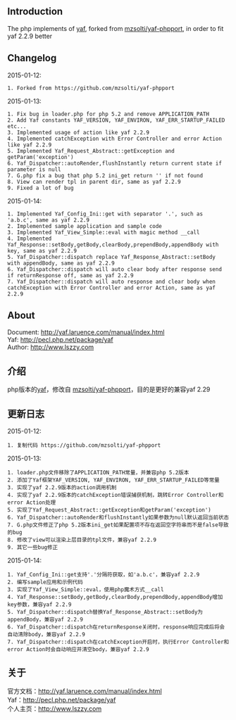 ## Introduction
The php implements of [yaf](pecl.php.net/package/yaf), forked from [mzsolti/yaf-phpport](https://github.com/mzsolti/yaf-phpport), in order to fit yaf 2.2.9 better

## Changelog
2015-01-12:

	1. Forked from https://github.com/mzsolti/yaf-phpport

2015-01-13:

	1. Fix bug in loader.php for php 5.2 and remove APPLICATION_PATH
	2. Add Yaf constants YAF_VERSION, YAF_ENVIRON, YAF_ERR_STARTUP_FAILED etc...
	3. Implemented usage of action like yaf 2.2.9
	4. Implemented catchException with Error Controller and error Action like yaf 2.2.9
	5. Implemented Yaf_Request_Abstract::getException and getParam('exception')
	6. Yaf_Dispatcher::autoRender,flushInstantly return current state if parameter is null
	7. G.php fix a bug that php 5.2 ini_get return '' if not found
	8. View can render tpl in parent dir, same as yaf 2.2.9
	9. Fixed a lot of bug

2015-01-14:

	1. Implemented Yaf_Config_Ini::get with separator '.', such as 'a.b.c', same as yaf 2.2.9
	2. Implemented sample application and sample code
	3. Implemented Yaf_View_Simple::eval with magic method __call
	4. Implemented Yaf_Response::setBody,getBody,clearBody,prependBody,appendBody with key, same as yaf 2.2.9
	5. Yaf_Dispatcher::dispatch replace Yaf_Response_Abstract::setBody with appendBody, same as yaf 2.2.9
	6. Yaf_Dispatcher::dispatch will auto clear body after response send if returnResponse off, same as yaf 2.2.9
	7. Yaf_Dispatcher::dispatch will auto response and clear body when catchException with Error Controller and error Action, same as yaf 2.2.9

## About
Document: http://yaf.laruence.com/manual/index.html  
Yaf: http://pecl.php.net/package/yaf  
Author: http://www.lszzy.com  


## 介绍
php版本的[yaf](pecl.php.net/package/yaf)，修改自 [mzsolti/yaf-phpport](https://github.com/mzsolti/yaf-phpport)，目的是更好的兼容yaf 2.29

## 更新日志
2015-01-12:

	1. 复制代码 https://github.com/mzsolti/yaf-phpport

2015-01-13:

	1. loader.php文件移除了APPLICATION_PATH常量，并兼容php 5.2版本
	2. 添加了Yaf框架YAF_VERSION, YAF_ENVIRON, YAF_ERR_STARTUP_FAILED等常量
	3. 实现了yaf 2.2.9版本的action调用机制
	4. 实现了yaf 2.2.9版本的catchException错误捕获机制，跳转Error Controller和error Action处理
	5. 实现了Yaf_Request_Abstract::getException和getParam('exception')
	6. Yaf_Dispatcher::autoRender和flushInstantly如果参数为null默认返回当前状态
	7. G.php文件修正了php 5.2版本ini_get如果配置项不存在返回空字符串而不是false导致的bug
	8. 修改了view可以渲染上层目录的tpl文件，兼容yaf 2.2.9
	9. 其它一些bug修正

2015-01-14:

	1. Yaf_Config_Ini::get支持'.'分隔符获取，如'a.b.c'，兼容yaf 2.2.9
	2. 编写sample应用和示例代码
	3. 实现了Yaf_View_Simple::eval，使用php魔术方式__call
	4. Yaf_Response::setBody,getBody,clearBody,prependBody,appendBody增加key参数，兼容yaf 2.2.9
	5. Yaf_Dispatcher::dispatch替换Yaf_Response_Abstract::setBody为appendBody，兼容yaf 2.2.9
	6. Yaf_Dispatcher::dispatch在returnResponse关闭时，response响应完成后将会自动清除body，兼容yaf 2.2.9
	7. Yaf_Dispatcher::dispatch在catchException开启时，执行Error Controller和error Action时会自动响应并清空body，兼容yaf 2.2.9

## 关于
官方文档：http://yaf.laruence.com/manual/index.html  
Yaf：http://pecl.php.net/package/yaf  
个人主页：http://www.lszzy.com  
